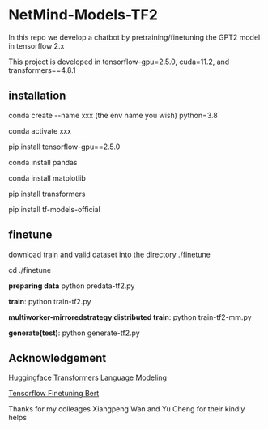 # NetMind-Models-TF2
In this repo we develop a chatbot by pretraining/finetuning the GPT2 model in tensorflow 2.x

This project is developed in tensorflow-gpu=2.5.0, cuda=11.2, and transformers==4.8.1

## installation ##
conda create --name xxx (the env name you wish) python=3.8

conda activate xxx

pip install tensorflow-gpu==2.5.0

conda install pandas

conda install matplotlib

pip install transformers

pip install tf-models-official


## finetune ##
download [train](https://drive.google.com/file/d/1urLZaI8NlnQwQsH_dKPItDWcSyFqw4oP/view?usp=sharing) and [valid](https://drive.google.com/file/d/1g107ztO3fyf2Y-wEaZ6JkgdgM4WGvNxy/view?usp=sharing) dataset into the directory ./finetune

cd ./finetune

**preparing data** python predata-tf2.py

**train**: python train-tf2.py

**multiworker-mirroredstrategy distributed train**: python train-tf2-mm.py

**generate(test)**: python generate-tf2.py

## Acknowledgement ##
[Huggingface Transformers Language Modeling](https://github.com/huggingface/transformers/blob/master/examples/tensorflow/language-modeling/run_clm.py)

[Tensorflow Finetuning Bert](https://www.tensorflow.org/official_models/fine_tuning_bert) 

Thanks for my colleages Xiangpeng Wan and Yu Cheng for their kindly helps
